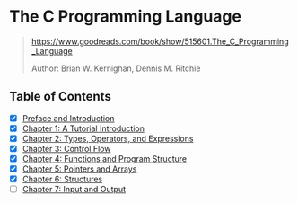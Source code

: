 # The C Programming Language

> <https://www.goodreads.com/book/show/515601.The_C_Programming_Language>
>
> Author: Brian W. Kernighan, Dennis M. Ritchie

## Table of Contents

- [x] [Preface and Introduction](0_preface_and_introduction)
- [x] [Chapter 1: A Tutorial Introduction](chap1_a_tutorial_introduction)
- [x] [Chapter 2: Types, Operators, and Expressions](chap2_types_operators_and_expressions)
- [x] [Chapter 3: Control Flow](chap3_control_flow)
- [x] [Chapter 4: Functions and Program Structure](chap4_functions_and_program_structure)
- [x] [Chapter 5: Pointers and Arrays](chap5_pointers_and_arrays)
- [x] [Chapter 6: Structures](chap6_structures)
- [ ] [Chapter 7: Input and Output](chap7_input_and_output)

